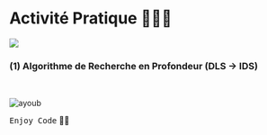 # Activité Pratique 👨🏻‍💻
![](https://www.actuia.com/wp-content/uploads/2022/01/logopython.png)

### (1) Algorithme de Recherche en Profondeur (DLS -> IDS)

<br>

![ayoub](https://user-images.githubusercontent.com/92756846/220727344-dbb21e84-4584-4055-bde5-a3c90a64a618.jpg)

<kbd>Enjoy Code</kbd> 👨‍💻
